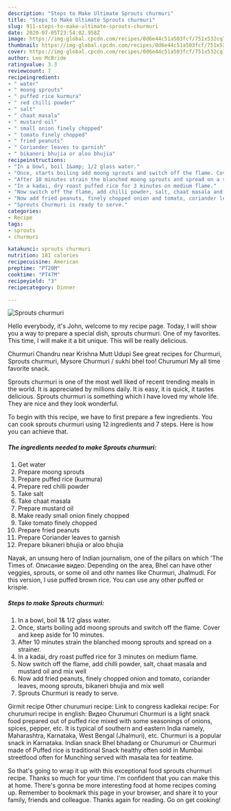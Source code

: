 ```yaml
---
description: "Steps to Make Ultimate Sprouts churmuri"
title: "Steps to Make Ultimate Sprouts churmuri"
slug: 911-steps-to-make-ultimate-sprouts-churmuri
date: 2020-07-05T23:54:02.958Z
image: https://img-global.cpcdn.com/recipes/0d6e44c51a503fcf/751x532cq70/sprouts-churmuri-recipe-main-photo.jpg
thumbnail: https://img-global.cpcdn.com/recipes/0d6e44c51a503fcf/751x532cq70/sprouts-churmuri-recipe-main-photo.jpg
cover: https://img-global.cpcdn.com/recipes/0d6e44c51a503fcf/751x532cq70/sprouts-churmuri-recipe-main-photo.jpg
author: Leo McBride
ratingvalue: 3.3
reviewcount: 7
recipeingredient:
- " water"
- " moong sprouts"
- " puffed rice kurmura"
- " red chilli powder"
- " salt"
- " chaat masala"
- " mustard oil"
- " small onion finely chopped"
- " tomato finely chopped"
- " fried peanuts"
- " Coriander leaves to garnish"
- " bikaneri bhujia or aloo bhujia"
recipeinstructions:
- "In a bowl, boil 1&amp; 1/2 glass water."
- "Once, starts boiling add moong sprouts and switch off the flame. Cover and keep aside for 10 minutes."
- "After 10 minutes strain the blanched moong sprouts and spread on a strainer."
- "In a kadai, dry roast puffed rice for 3 minutes on medium flame."
- "Now switch off the flame, add chilli powder, salt, chaat masala and mustard oil and mix well"
- "Now add fried peanuts, finely chopped onion and tomato, coriander leaves, moong sprouts, bikaneri bhujia and mix well"
- "Sprouts Churmuri is ready to serve."
categories:
- Recipe
tags:
- sprouts
- churmuri

katakunci: sprouts churmuri 
nutrition: 181 calories
recipecuisine: American
preptime: "PT20M"
cooktime: "PT47M"
recipeyield: "3"
recipecategory: Dinner

---
```



![Sprouts churmuri](https://img-global.cpcdn.com/recipes/0d6e44c51a503fcf/751x532cq70/sprouts-churmuri-recipe-main-photo.jpg)

Hello everybody, it's John, welcome to my recipe page. Today, I will show you a way to prepare a special dish, sprouts churmuri. One of my favorites. This time, I will make it a bit unique. This will be really delicious.

Churmuri Chandru near Krishna Mutt Udupi See great recipes for Churmuri, Sprouts churmuri, Mysore Churmuri / sukhi bhel too! Churumuri My all time favorite snack.

Sprouts churmuri is one of the most well liked of recent trending meals in the world. It is appreciated by millions daily. It is easy, it is quick, it tastes delicious. Sprouts churmuri is something which I have loved my whole life. They are nice and they look wonderful.


To begin with this recipe, we have to first prepare a few ingredients. You can cook sprouts churmuri using 12 ingredients and 7 steps. Here is how you can achieve that.

<!--inarticleads1-->

##### The ingredients needed to make Sprouts churmuri:

1. Get  water
1. Prepare  moong sprouts
1. Prepare  puffed rice (kurmura)
1. Prepare  red chilli powder
1. Take  salt
1. Take  chaat masala
1. Prepare  mustard oil
1. Make ready  small onion finely chopped
1. Take  tomato finely chopped
1. Prepare  fried peanuts
1. Prepare  Coriander leaves to garnish
1. Prepare  bikaneri bhujia or aloo bhujia


Nayak, an unsung hero of Indian journalism, one of the pillars on which &#39;The Times of. Описание видео. Depending on the area, Bhel can have other veggies, sprouts, or some oil and othr names like Churmuri, Jhalmudi. For this version, I use puffed brown rice. You can use any other puffed or krispie. 

<!--inarticleads2-->

##### Steps to make Sprouts churmuri:

1. In a bowl, boil 1&amp; 1/2 glass water.
1. Once, starts boiling add moong sprouts and switch off the flame. Cover and keep aside for 10 minutes.
1. After 10 minutes strain the blanched moong sprouts and spread on a strainer.
1. In a kadai, dry roast puffed rice for 3 minutes on medium flame.
1. Now switch off the flame, add chilli powder, salt, chaat masala and mustard oil and mix well
1. Now add fried peanuts, finely chopped onion and tomato, coriander leaves, moong sprouts, bikaneri bhujia and mix well
1. Sprouts Churmuri is ready to serve.


Girmit recipe Other churumuri recipe: Link to congress kadlekai recipe: For churumuri recipe in english: Видео Churumuri Churmuri is a light snack food prepared out of puffed rice mixed with some seasonings of onions, spices, pepper, etc. It is typical of southern and eastern India namely, Maharashtra, Karnataka, West Bengal (Jhalmuri), etc. Churmuri is a popular snack in Karnataka. Indian snack Bhel bhadang or Churumuri or Churmuri made of Puffed rice is traditional Snack healthy often sold in Mumbai streetfood often for Munching served with masala tea for teatime. 

So that's going to wrap it up with this exceptional food sprouts churmuri recipe. Thanks so much for your time. I'm confident that you can make this at home. There's gonna be more interesting food at home recipes coming up. Remember to bookmark this page in your browser, and share it to your family, friends and colleague. Thanks again for reading. Go on get cooking!
